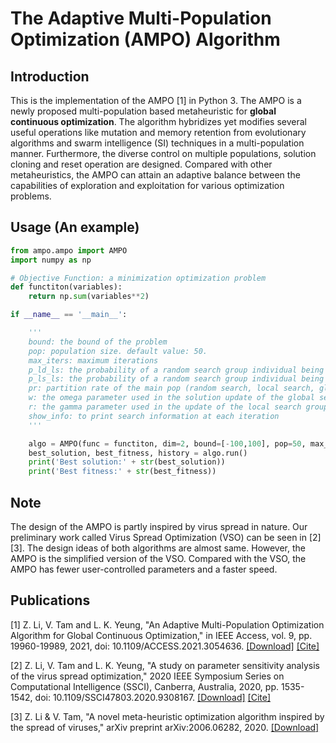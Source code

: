 # The Adaptive Multi-Population Optimization (AMPO) Algorithm


## Introduction
This is the implementation of the AMPO [1] in Python 3. The AMPO is a newly proposed multi-population based metaheuristic for  **global continuous optimization**. The algorithm hybridizes yet modifies several useful operations like mutation and memory retention from evolutionary algorithms and swarm intelligence (SI) techniques in a multi-population manner. Furthermore, the diverse control on multiple populations, solution cloning and reset operation are designed. Compared with other metaheuristics, the AMPO can attain an adaptive balance between the capabilities of exploration and exploitation for various optimization problems.

## Usage (An example)

```python
from ampo.ampo import AMPO
import numpy as np

# Objective Function: a minimization optimization problem
def functiton(variables):
    return np.sum(variables**2)

if __name__ == '__main__':

    '''
    bound: the bound of the problem
    pop: population size. default value: 50.
    max_iters: maximum iterations
    p_ld_ls: the probability of a random search group individual being transformed into the local search (ls) group by the leader (ld) group individual. default value: 0.8.
    p_ls_ls: the probability of a random search group individual being transformed into the local search (ls) group by a local search (ls) group individual. default value: 0.8.
    pr: partition rate of the main pop (random search, local search, global search and leader groups) and the migrating group. default value: 0.6.
    w: the omega parameter used in the solution update of the global search group individuals. default value: 0.1.
    r: the gamma parameter used in the update of the local search group individuals. default value: 0.9.
    show_info: to print search information at each iteration
    '''

    algo = AMPO(func = functiton, dim=2, bound=[-100,100], pop=50, max_iters=1000, p_ld_ls=0.8, p_ls_ls=0.8, pr=0.6, w=0.1, r=0.9, show_info=False)
    best_solution, best_fitness, history = algo.run()
    print('Best solution:' + str(best_solution))
    print('Best fitness:' + str(best_fitness))

```

## Note
The design of the AMPO is partly inspired by virus spread  in nature. Our preliminary work called Virus Spread Optimization (VSO) can be seen in [2][3]. The design ideas of both algorithms are almost same. However, the AMPO is the simplified version of the VSO. Compared with the VSO, the AMPO has fewer user-controlled parameters and a faster speed.

## Publications
[1] Z. Li, V. Tam and L. K. Yeung, "An Adaptive Multi-Population Optimization Algorithm for Global Continuous Optimization," in IEEE Access, vol. 9, pp. 19960-19989, 2021, doi: 10.1109/ACCESS.2021.3054636. [[Download]](https://ieeexplore.ieee.org/stamp/stamp.jsp?tp=&arnumber=9336004) [[Cite]](https://ieeexplore.ieee.org/document/9336004/)


[2] Z. Li, V. Tam and L. K. Yeung, "A study on parameter sensitivity analysis of the virus spread optimization," 2020 IEEE Symposium Series on Computational Intelligence (SSCI), Canberra, Australia, 2020, pp. 1535-1542, doi: 10.1109/SSCI47803.2020.9308167. [[Download]](https://ieeexplore.ieee.org/document/9308167) [[Cite]](https://ieeexplore.ieee.org/document/9308167)

[3] Z. Li & V. Tam, "A novel meta-heuristic optimization algorithm inspired by the spread of viruses," arXiv preprint arXiv:2006.06282, 2020. [[Download]](https://arxiv.org/pdf/2006.06282)



